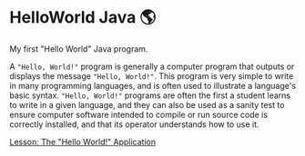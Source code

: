 # HelloWorld Java :earth_americas:

My first "Hello World" Java program.

A `"Hello, World!"` program is generally a computer program that outputs or displays the message `"Hello, World!"`. This program is very simple to write in many programming languages, and is often used to illustrate a language's basic syntax. `"Hello, World!"` programs are often the first a student learns to write in a given language, and they can also be used as a sanity test to ensure computer software intended to compile or run source code is correctly installed, and that its operator understands how to use it.

[Lesson: The "Hello World!" Application](https://docs.oracle.com/javase/tutorial/getStarted/cupojava/index.html)
